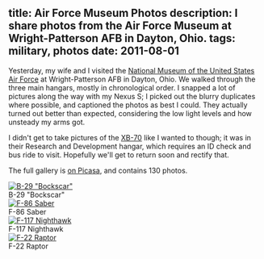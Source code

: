 title: Air Force Museum Photos
description: I share photos from the Air Force Museum at Wright-Patterson AFB in Dayton, Ohio.
tags: military, photos
date: 2011-08-01
---
Yesterday, my wife and I visited the [National Museum of the United States Air Force](http://www.nationalmuseum.af.mil/)
at Wright-Patterson AFB in Dayton, Ohio.  We walked through the three main hangars, mostly in chronological order.
I snapped a lot of pictures along the way with my Nexus S; I picked out the blurry duplicates where possible, and
captioned the photos as best I could.  They actually turned out better than expected, considering the low light
levels and how unsteady my arms got.

I didn't get to take pictures of the [XB-70](http://en.wikipedia.org/wiki/North_American_XB-70_Valkyrie) like I
wanted to though; it was in their Research and Development hangar, which requires an ID check and bus ride to visit.
Hopefully we'll get to return soon and rectify that.

The full gallery is [on Picasa](https://picasaweb.google.com/nucleareclipse/AirForceMuseum2011?authuser=0&feat=directlink),
and contains 130 photos.

<div class="fullbleed">
    <a href="https://lh3.googleusercontent.com/-mPxzzBLomTo/TjV-1UxQh0I/AAAAAAAAAjk/NYLMIq76PU4/s640/IMG_20110731_115650.jpg">
    <img alt='B-29 "Bockscar"' src="https://lh3.googleusercontent.com/-mPxzzBLomTo/TjV-1UxQh0I/AAAAAAAAAjk/NYLMIq76PU4/s640/IMG_20110731_115650.jpg" /></a>
    <div class="caption">B-29 "Bockscar"</div>
</div>

<div class="fullbleed">
    <a href="https://lh4.googleusercontent.com/-1W2EJ7_jXfw/TjcQAD8EWgI/AAAAAAAAAp0/QBsr4d4iT6Y/s640/IMG_20110731_133028.jpg">
    <img alt="F-86 Saber" src="https://lh4.googleusercontent.com/-1W2EJ7_jXfw/TjcQAD8EWgI/AAAAAAAAAp0/QBsr4d4iT6Y/s640/IMG_20110731_133028.jpg" /></a>
    <div class="caption">F-86 Saber</div>
</div>

<div class="fullbleed">
    <a href="https://lh6.googleusercontent.com/-B0YkmUn3O0c/TjbLDp75PLI/AAAAAAAAAnU/K58ThZk4Gvc/s640/IMG_20110731_140904.jpg">
    <img alt="F-117 Nighthawk" src="https://lh6.googleusercontent.com/-B0YkmUn3O0c/TjbLDp75PLI/AAAAAAAAAnU/K58ThZk4Gvc/s640/IMG_20110731_140904.jpg" /></a>
    <div class="caption">F-117 Nighthawk</div>
</div>


<div class="fullbleed">
    <a href="https://lh5.googleusercontent.com/-yNIk88YjyCA/TjcV6aXw5nI/AAAAAAAAArs/y70EMEfiA2Y/s640/IMG_20110731_130122.jpg">
    <img alt="F-22 Raptor" src="https://lh5.googleusercontent.com/-yNIk88YjyCA/TjcV6aXw5nI/AAAAAAAAArs/y70EMEfiA2Y/s640/IMG_20110731_130122.jpg" /></a>
    <div class="caption">F-22 Raptor</div>
</div>

